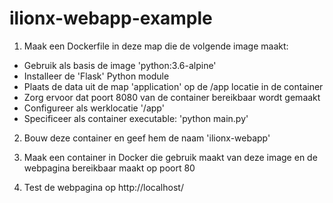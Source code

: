 # ilionx-webapp-example

1. Maak een Dockerfile in deze map die de volgende image maakt:
- Gebruik als basis de image 'python:3.6-alpine'
- Installeer de 'Flask' Python module
- Plaats de data uit de map 'application' op de /app locatie in de container
- Zorg ervoor dat poort 8080 van de container bereikbaar wordt gemaakt
- Configureer als werklocatie '/app'
- Specificeer als container executable: 'python main.py'

2. Bouw deze container en geef hem de naam 'ilionx-webapp'

3. Maak een container in Docker die gebruik maakt van deze image en de webpagina bereikbaar maakt op poort 80

4. Test de webpagina op http://localhost/